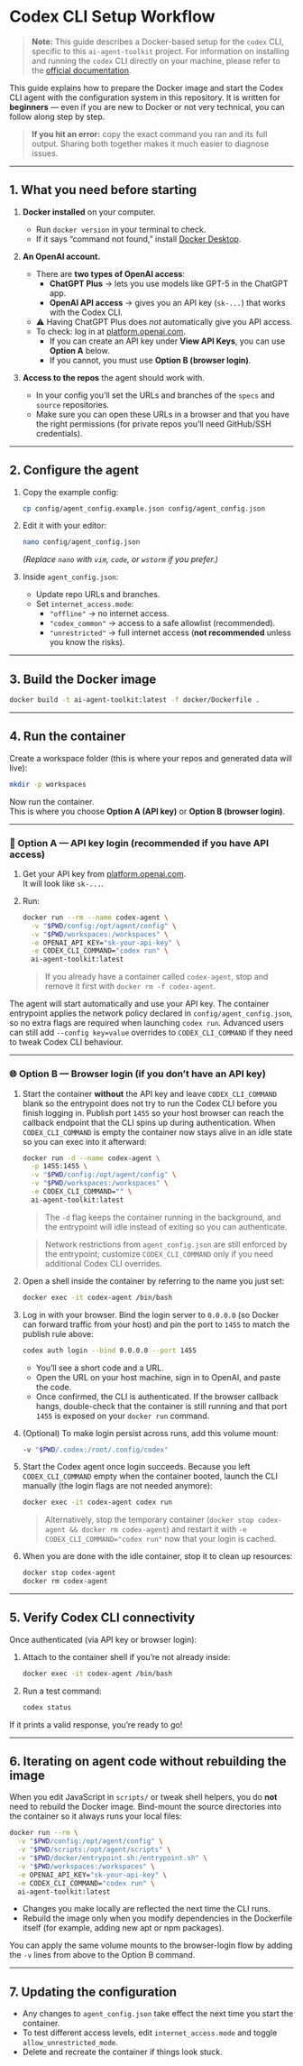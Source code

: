 # Codex CLI Setup Workflow

> **Note:** This guide describes a Docker-based setup for the `codex` CLI, specific to this `ai-agent-toolkit` project. For information on installing and running the `codex` CLI directly on your machine, please refer to the [official documentation](https://github.com/openai/codex).

This guide explains how to prepare the Docker image and start the Codex CLI agent with the configuration system in this repository.
It is written for **beginners** — even if you are new to Docker or not very technical, you can follow along step by step.

> **If you hit an error:** copy the exact command you ran and its full output.
> Sharing both together makes it much easier to diagnose issues.

---

## 1. What you need before starting

1. **Docker installed** on your computer.
   - Run `docker version` in your terminal to check.
   - If it says “command not found,” install [Docker Desktop](https://docs.docker.com/get-docker/).

2. **An OpenAI account.**
   - There are **two types of OpenAI access**:
      - **ChatGPT Plus** → lets you use models like GPT-5 in the ChatGPT app.
      - **OpenAI API access** → gives you an API key (`sk-...`) that works with the Codex CLI.
   - ⚠️ Having ChatGPT Plus does *not* automatically give you API access.
   - To check: log in at [platform.openai.com](https://platform.openai.com/).
      - If you can create an API key under **View API Keys**, you can use **Option A** below.
      - If you cannot, you must use **Option B (browser login)**.

3. **Access to the repos** the agent should work with.
   - In your config you’ll set the URLs and branches of the `specs` and `source` repositories.
   - Make sure you can open these URLs in a browser and that you have the right permissions (for private repos you’ll need GitHub/SSH credentials).

---

## 2. Configure the agent

1. Copy the example config:
   ```bash
   cp config/agent_config.example.json config/agent_config.json
   ```

2. Edit it with your editor:
   ```bash
   nano config/agent_config.json
   ```
   *(Replace `nano` with `vim`, `code`, or `wstorm` if you prefer.)*

3. Inside `agent_config.json`:
   - Update repo URLs and branches.
   - Set `internet_access.mode`:
      - `"offline"` → no internet access.
      - `"codex_common"` → access to a safe allowlist (recommended).
      - `"unrestricted"` → full internet access (**not recommended** unless you know the risks).

---

## 3. Build the Docker image

```bash
docker build -t ai-agent-toolkit:latest -f docker/Dockerfile .
```

---

## 4. Run the container

Create a workspace folder (this is where your repos and generated data will live):

```bash
mkdir -p workspaces
```

Now run the container.  
This is where you choose **Option A (API key)** or **Option B (browser login)**.

---

### 🔑 Option A — API key login (recommended if you have API access)

1. Get your API key from [platform.openai.com](https://platform.openai.com/account/api-keys).  
   It will look like `sk-...`.

2. Run:

   ```bash
   docker run --rm --name codex-agent \
     -v "$PWD/config:/opt/agent/config" \
     -v "$PWD/workspaces:/workspaces" \
     -e OPENAI_API_KEY="sk-your-api-key" \
     -e CODEX_CLI_COMMAND="codex run" \
     ai-agent-toolkit:latest
   ```

   > If you already have a container called `codex-agent`, stop and remove it
   > first with `docker rm -f codex-agent`.

The agent will start automatically and use your API key. The container entrypoint
applies the network policy declared in `config/agent_config.json`, so no extra
flags are required when launching `codex run`. Advanced users can still add
`--config key=value` overrides to `CODEX_CLI_COMMAND` if they need to tweak
Codex CLI behaviour.

---

### 🌐 Option B — Browser login (if you don’t have an API key)

1. Start the container **without** the API key and leave `CODEX_CLI_COMMAND`
   blank so the entrypoint does not try to run the Codex CLI before you finish
   logging in. Publish port `1455` so your host browser can reach the callback
   endpoint that the CLI spins up during authentication. When
   `CODEX_CLI_COMMAND` is empty the container now stays alive in an idle state
   so you can exec into it afterward:

   ```bash
   docker run -d --name codex-agent \
     -p 1455:1455 \
     -v "$PWD/config:/opt/agent/config" \
     -v "$PWD/workspaces:/workspaces" \
     -e CODEX_CLI_COMMAND="" \
     ai-agent-toolkit:latest
   ```

   > The `-d` flag keeps the container running in the background, and the
   > entrypoint will idle instead of exiting so you can authenticate.

   > Network restrictions from `agent_config.json` are still enforced by the
   > entrypoint; customize `CODEX_CLI_COMMAND` only if you need additional Codex
   > CLI overrides.

2. Open a shell inside the container by referring to the name you just set:

   ```bash
   docker exec -it codex-agent /bin/bash
   ```

3. Log in with your browser. Bind the login server to `0.0.0.0` (so Docker can
   forward traffic from your host) and pin the port to `1455` to match the
   publish rule above:

   ```bash
   codex auth login --bind 0.0.0.0 --port 1455
   ```

   - You’ll see a short code and a URL.
   - Open the URL on your host machine, sign in to OpenAI, and paste the code.
   - Once confirmed, the CLI is authenticated. If the browser callback hangs,
     double-check that the container is still running and that port `1455` is
     exposed on your `docker run` command.

4. (Optional) To make login persist across runs, add this volume mount:

   ```bash
   -v "$PWD/.codex:/root/.config/codex"
   ```

5. Start the Codex agent once login succeeds. Because you left
   `CODEX_CLI_COMMAND` empty when the container booted, launch the CLI manually
   (the login flags are not needed anymore):

   ```bash
   docker exec -it codex-agent codex run
   ```

   > Alternatively, stop the temporary container (`docker stop codex-agent && docker rm codex-agent`) and
   > restart it with `-e CODEX_CLI_COMMAND="codex run"` now that your login is cached.

6. When you are done with the idle container, stop it to clean up resources:

   ```bash
   docker stop codex-agent
   docker rm codex-agent
   ```

---

## 5. Verify Codex CLI connectivity

Once authenticated (via API key or browser login):

1. Attach to the container shell if you’re not already inside:

   ```bash
   docker exec -it codex-agent /bin/bash
   ```

2. Run a test command:

   ```bash
   codex status
   ```

If it prints a valid response, you’re ready to go!

---

## 6. Iterating on agent code without rebuilding the image

When you edit JavaScript in `scripts/` or tweak shell helpers, you do **not**
need to rebuild the Docker image. Bind-mount the source directories into the
container so it always runs your local files:

```bash
docker run --rm \
  -v "$PWD/config:/opt/agent/config" \
  -v "$PWD/scripts:/opt/agent/scripts" \
  -v "$PWD/docker/entrypoint.sh:/entrypoint.sh" \
  -v "$PWD/workspaces:/workspaces" \
  -e OPENAI_API_KEY="sk-your-api-key" \
  -e CODEX_CLI_COMMAND="codex run" \
  ai-agent-toolkit:latest
```

- Changes you make locally are reflected the next time the CLI runs.
- Rebuild the image only when you modify dependencies in the Dockerfile itself
  (for example, adding new apt or npm packages).

You can apply the same volume mounts to the browser-login flow by adding the
`-v` lines from above to the Option B command.

---

## 7. Updating the configuration

- Any changes to `agent_config.json` take effect the next time you start the container.
- To test different access levels, edit `internet_access.mode` and toggle `allow_unrestricted_mode`.
- Delete and recreate the container if things look stuck.
